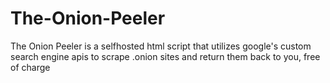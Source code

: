 # The-Onion-Peeler
The Onion Peeler is a selfhosted html script that utilizes google's custom search engine apis to scrape .onion sites and return them back to you, free of charge
